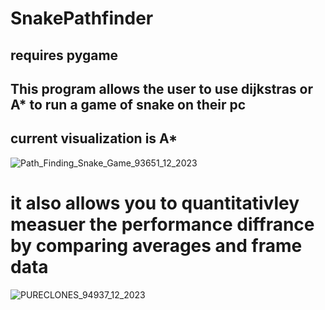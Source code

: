 # SnakePathfinder

## requires pygame

## This program allows the user to use dijkstras or A* to run a game of snake on their pc

## current visualization is A*
![Path_Finding_Snake_Game_93651_12_2023](https://github.com/Nitaicandra/SnakePathfinder/assets/89361982/fb2fdd3d-26e5-4b4b-a0cf-c605f96ce479)

# it also allows you to quantitativley measuer the performance diffrance by comparing averages and frame data 
![PURECLONES_94937_12_2023](https://github.com/Nitaicandra/SnakePathfinder/assets/89361982/3249680c-b0df-4c25-a52d-21182d9d9b99)
